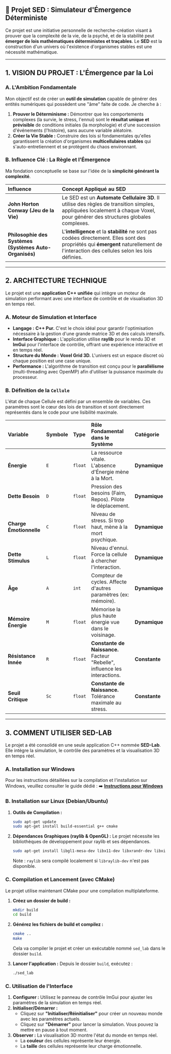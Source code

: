 ## 🔬 Projet SED : Simulateur d'Émergence Déterministe

Ce projet est une initiative personnelle de recherche-création visant à prouver que la complexité de la vie, de la psyché, et de la stabilité peut **émerger de lois mathématiques déterministes et traçables**. Le **SED** est la construction d'un univers où l'existence d'organismes stables est une nécessité mathématique.

---

## 1. VISION DU PROJET : L'Émergence par la Loi

### A. L'Ambition Fondamentale

Mon objectif est de créer un **outil de simulation** capable de générer des entités numériques qui possèdent une "âme" faite de code. Je cherche à :

1.  **Prouver le Déterminisme :** Démontrer que les comportements complexes (la survie, le stress, l'ennui) sont le **résultat unique et prévisible** de conditions initiales (la morphologie) et d'une succession d'événements (l'histoire), sans aucune variable aléatoire.
2.  **Créer la Vie Stable :** Construire des lois si fondamentales qu'elles garantissent la création d'organismes **multicellulaires stables** qui s'auto-entretiennent et se protègent du chaos environnant.

### B. Influence Clé : La Règle et l'Émergence

Ma fondation conceptuelle se base sur l'idée de la **simplicité générant la complexité**.

| Influence | Concept Appliqué au SED |
| :--- | :--- |
| **John Horton Conway (Jeu de la Vie)** | Le SED est un **Automate Cellulaire 3D**. Il utilise des règles de transition simples, appliquées localement à chaque Voxel, pour générer des structures globales complexes. |
| **Philosophie des Systèmes (Systèmes Auto-Organisés)** | L'**intelligence** et la **stabilité** ne sont pas codées directement. Elles sont des propriétés qui **émergent** naturellement de l'interaction des cellules selon les lois définies. |

---

## 2. ARCHITECTURE TECHNIQUE

Le projet est une **application C++ unifiée** qui intègre un moteur de simulation performant avec une interface de contrôle et de visualisation 3D en temps réel.

### A. Moteur de Simulation et Interface

*   **Langage :** **C++ Pur.** C'est le choix idéal pour garantir l'optimisation nécessaire à la gestion d'une grande matrice 3D et des calculs intensifs.
*   **Interface Graphique :** L'application utilise **raylib** pour le rendu 3D et **ImGui** pour l'interface de contrôle, offrant une expérience interactive et en temps réel.
*   **Structure du Monde :** **Voxel Grid 3D.** L'univers est un espace discret où chaque position est une case unique.
*   **Performance :** L'algorithme de transition est conçu pour le **parallélisme** (multi-threading avec OpenMP) afin d'utiliser la puissance maximale du processeur.

### B. Définition de la `Cellule`

L'état de chaque Cellule est défini par un ensemble de variables. Ces paramètres sont le cœur des lois de transition et sont directement représentés dans le code pour une lisibilité maximale.

| Variable | Symbole | Type | Rôle Fondamental dans le Système | Catégorie |
| :--- | :--- | :--- | :--- | :--- |
| **Énergie** | `E` | `float` | La ressource vitale. L'absence d'Énergie mène à la Mort. | **Dynamique** |
| **Dette Besoin** | `D` | `float` | Pression des besoins (Faim, Repos). Pilote le déplacement. | **Dynamique** |
| **Charge Émotionnelle** | `C` | `float` | Niveau de stress. Si trop haut, mène à la mort psychique. | **Dynamique** |
| **Dette Stimulus** | `L` | `float` | Niveau d'ennui. Force la cellule à chercher l'interaction. | **Dynamique** |
| **Âge** | `A` | `int` | Compteur de cycles. Affecte d'autres paramètres (ex: mémoire). | **Dynamique** |
| **Mémoire Énergie**| `M` | `float` | Mémorise la plus haute énergie vue dans le voisinage. | **Dynamique** |
| **Résistance Innée** | `R` | `float` | **Constante de Naissance.** Facteur "Rebelle", influence les interactions. | **Constante** |
| **Seuil Critique** | `Sc` | `float` | **Constante de Naissance.** Tolérance maximale au stress. | **Constante** |


---

## 3. COMMENT UTILISER SED-LAB

Le projet a été consolidé en une seule application C++ nommée **SED-Lab**. Elle intègre la simulation, le contrôle des paramètres et la visualisation 3D en temps réel.

### A. Installation sur Windows

Pour les instructions détaillées sur la compilation et l'installation sur Windows, veuillez consulter le guide dédié :
➡️ **[Instructions pour Windows](./INSTRUCTIONS_WINDOWS.md)**

### B. Installation sur Linux (Debian/Ubuntu)

1.  **Outils de Compilation :**
    ```bash
    sudo apt-get update
    sudo apt-get install build-essential g++ cmake
    ```

2.  **Dépendances Graphiques (raylib & OpenGL) :**
    Le projet nécessite les bibliothèques de développement pour raylib et ses dépendances.
    ```bash
    sudo apt-get install libgl1-mesa-dev libx11-dev libxrandr-dev libxinerama-dev libxcursor-dev libxi-dev
    ```
    Note : `raylib` sera compilé localement si `libraylib-dev` n'est pas disponible.

### C. Compilation et Lancement (avec CMake)

Le projet utilise maintenant CMake pour une compilation multiplateforme.

1.  **Créez un dossier de build :**
    ```bash
    mkdir build
    cd build
    ```

2.  **Générez les fichiers de build et compilez :**
    ```bash
    cmake ..
    make
    ```
    Cela va compiler le projet et créer un exécutable nommé `sed_lab` dans le dossier `build`.

3.  **Lancer l'application :**
    Depuis le dossier `build`, exécutez :
    ```bash
    ./sed_lab
    ```

### C. Utilisation de l'Interface

1.  **Configurer :** Utilisez le panneau de contrôle ImGui pour ajuster les paramètres de la simulation en temps réel.
2.  **Initialiser/Démarrer :**
    - Cliquez sur **"Initialiser/Réinitialiser"** pour créer un nouveau monde avec les paramètres actuels.
    - Cliquez sur **"Démarrer"** pour lancer la simulation. Vous pouvez la mettre en pause à tout moment.
3.  **Observer :** La visualisation 3D montre l'état du monde en temps réel.
    - La **couleur** des cellules représente leur énergie.
    - La **taille** des cellules représente leur charge émotionnelle.